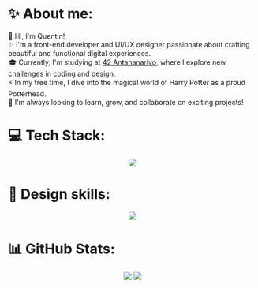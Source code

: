 # ✨ About me:
👋 Hi, I'm Quentin!  <br>
✨ I'm a front-end developer and UI/UX designer passionate about crafting beautiful and functional digital experiences.<br>
🎓 Currently, I'm studying at [42 Antananarivo](https://web.facebook.com/42Antananarivo), where I explore new challenges in coding and design.<br>
⚡ In my free time, I dive into the magical world of Harry Potter as a proud Potterhead.<br>
🌟 I'm always looking to learn, grow, and collaborate on exciting projects!  


# 💻 Tech Stack:
<p align="center">
  <a href="https://skillicons.dev">
    <img src="https://skillicons.dev/icons?i=c,cpp,cs,html,css,js,ts,nodejs,vuejs,react,angular,vite,vscode,clion,webstrom,arch,neovim,bash,discord,git,github,notion" />
  </a>
</p>

# 🎨 Design skills:
<p align="center">
  <a href="https://skillicons.dev">
    <img src="https://skillicons.dev/icons?i=ae,ps,ai,xd,pr,figma," />
  </a>
</p>

# 📊 GitHub Stats:
<p align="center">
  <img src="https://github-readme-streak-stats.herokuapp.com/?user=QuentinRabe&theme=synthwave&hide_border=true" />
  <img src="https://github-readme-stats.vercel.app/api/top-langs/?username=QuentinRabe&theme=synthwave&hide_border=true&include_all_commits=true&count_private=true&layout=compact"/>
</p>
<!-- Proudly created with GPRM ( https://gprm.itsvg.in ) -->
